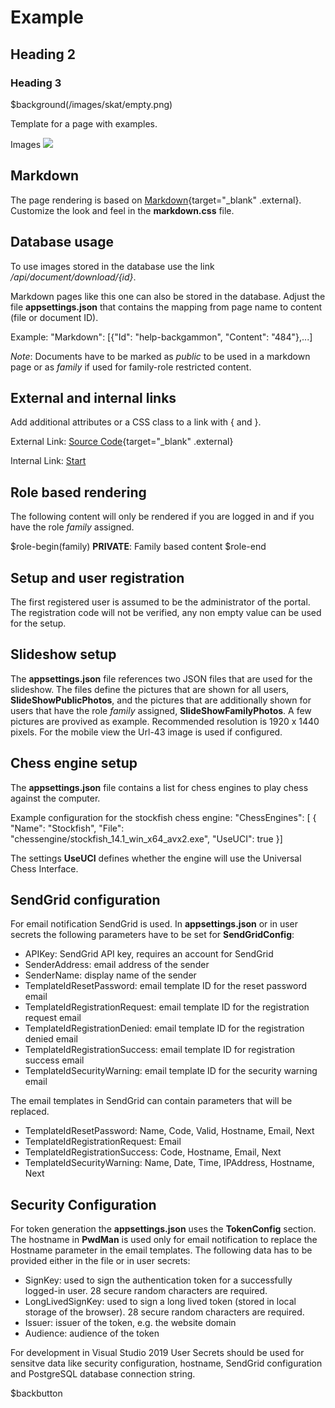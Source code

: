 # Example
## Heading 2
### Heading 3

$background(/images/skat/empty.png)

Template for a page with examples.

Images
![](/images/backgammon/roll.png)

## Markdown

The page rendering is based on [Markdown](https://de.wikipedia.org/wiki/Markdown){target="_blank" .external}.
Customize the look and feel in the **markdown.css** file.

## Database usage

To use images stored in the database use the link */api/document/download/\{id\}*.

Markdown pages like this one can also be stored in the database.
Adjust the file **appsettings.json** that contains the mapping from page name to content (file or document ID).

Example:
"Markdown": \[\{"Id": "help-backgammon", "Content": "484"\},...\]

*Note*: Documents have to be marked as *public* to be used in a markdown page or as *family* if used for family-role restricted content.
## External and internal links

Add additional attributes or a CSS class to a link with \{ and \}.

External Link: [Source Code](https://github.com/nylssoft){target="_blank" .external}

Internal Link: [Start](/markdown?page=welcome)

## Role based rendering

The following content will only be rendered if you are logged in and if you have the role *family* assigned.

$role-begin(family)
**PRIVATE**: Family based content
$role-end

## Setup and user registration

The first registered user is assumed to be the administrator of the portal.
The registration code will not be verified, any non empty value can be used for the setup.

## Slideshow setup

The **appsettings.json** file references two JSON files that are used for the slideshow.
The files define the pictures that are shown for all users, **SlideShowPublicPhotos**,
and the pictures that are additionally shown for users that have the role *family* assigned, **SlideShowFamilyPhotos**.
A few pictures are provived as example. Recommended resolution is 1920 x 1440 pixels.
For the mobile view the Url-43 image is used if configured.

## Chess engine setup

The **appsettings.json** file contains a list for chess engines
to play chess against the computer.

Example configuration for the stockfish chess engine:
    "ChessEngines": \[
      \{
        "Name": "Stockfish",
        "File": "chessengine/stockfish_14.1_win_x64_avx2.exe",
        "UseUCI": true
      \}]

The settings **UseUCI** defines whether the engine will use the Universal Chess Interface.

## SendGrid configuration

For email notification SendGrid is used. In **appsettings.json** or in user secrets the following parameters have to be set for **SendGridConfig**:
- APIKey: SendGrid API key, requires an account for SendGrid
- SenderAddress: email address of the sender
- SenderName: display name of the sender
- TemplateIdResetPassword: email template ID for the reset password email
- TemplateIdRegistrationRequest: email template ID for the registration request email
- TemplateIdRegistrationDenied: email template ID for the registration denied email
- TemplateIdRegistrationSuccess: email template ID for registration success email
- TemplateIdSecurityWarning: email template ID for the security warning email

The email templates in SendGrid can contain parameters that will be replaced.
- TemplateIdResetPassword: Name, Code, Valid, Hostname, Email, Next
- TemplateIdRegistrationRequest: Email
- TemplateIdRegistrationSuccess: Code, Hostname, Email, Next
- TemplateIdSecurityWarning: Name, Date, Time, IPAddress, Hostname, Next

## Security Configuration

For token generation the **appsettings.json** uses the **TokenConfig** section. The hostname in **PwdMan** is used only for email notification to
replace the Hostname parameter in the email templates.
The following data has to be provided either in the file or in user secrets:
- SignKey: used to sign the authentication token for a successfully logged-in user. 28 secure random characters are required.
- LongLivedSignKey: used to sign a long lived token (stored in local storage of the browser). 28 secure random characters are required.
- Issuer: issuer of the token, e.g. the website domain
- Audience: audience of the token

For development in Visual Studio 2019 User Secrets should be used for sensitve data like security configuration,
hostname, SendGrid configuration and PostgreSQL database connection string.

$backbutton